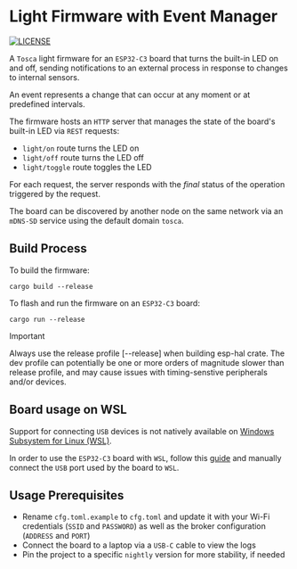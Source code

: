 # Light Firmware with Event Manager

[![LICENSE][license badge]][license]

A `Tosca` light firmware for an `ESP32-C3` board that turns the built-in LED
on and off, sending notifications to an external process in response to changes
to internal sensors.

An event represents a change that can occur at any moment or at predefined
intervals.

The firmware hosts an `HTTP` server that manages the state of the board's
built-in LED via `REST` requests:

- `light/on` route turns the LED on
- `light/off` route turns the LED off
- `light/toggle` route toggles the LED

For each request, the server responds with the _final_ status of the operation
triggered by the request.

The board can be discovered by another node on the same network via
an `mDNS-SD` service using the default domain `tosca`.

## Build Process

To build the firmware:

```console
cargo build --release
```

To flash and run the firmware on an `ESP32-C3` board:

```console
cargo run --release
```

> [!IMPORTANT]
> Always use the release profile [--release] when building esp-hal crate.
  The dev profile can potentially be one or more orders of magnitude
  slower than release profile, and may cause issues with timing-senstive
  peripherals and/or devices.

## Board usage on WSL

Support for connecting `USB` devices is not natively available on [Windows
Subsystem for Linux (WSL)](https://learn.microsoft.com/en-us/windows/wsl/).

In order to use the `ESP32-C3` board with `WSL`, follow this
[guide](https://learn.microsoft.com/en-us/windows/wsl/connect-usb) and manually
connect the `USB` port used by the board to `WSL`.

## Usage Prerequisites

- Rename `cfg.toml.example` to `cfg.toml` and update it with your
Wi-Fi credentials (`SSID` and `PASSWORD`) as well as the broker configuration
(`ADDRESS` and `PORT`)
- Connect the board to a laptop via a `USB-C` cable to view the logs
- Pin the project to a specific `nightly` version for more stability, if needed

<!-- Links -->
[license]: https://github.com/ToscaLab/tosca/blob/master/LICENSE

<!-- Badges -->
[license badge]: https://img.shields.io/badge/license-MIT-blue.svg
